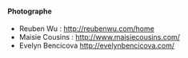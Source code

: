 #### Photographe
- Reuben Wu : http://reubenwu.com/home
- Maisie Cousins : http://www.maisiecousins.com/
- Evelyn Bencicova http://evelynbencicova.com/
